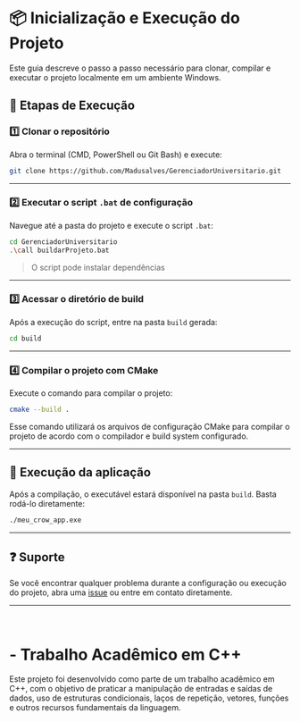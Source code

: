 

# 📦 Inicialização e Execução do Projeto

Este guia descreve o passo a passo necessário para clonar, compilar e executar o projeto localmente em um ambiente Windows.

## 🚀 Etapas de Execução

### 1️⃣ Clonar o repositório

Abra o terminal (CMD, PowerShell ou Git Bash) e execute:

```bash
git clone https://github.com/Madusalves/GerenciadorUniversitario.git
```


---

### 2️⃣ Executar o script `.bat` de configuração

Navegue até a pasta do projeto e execute o script `.bat`:

```bash
cd GerenciadorUniversitario
.\call buildarProjeto.bat
```

> O script pode instalar dependências

---

### 3️⃣ Acessar o diretório de build

Após a execução do script, entre na pasta `build` gerada:

```bash
cd build
```

---

### 4️⃣ Compilar o projeto com CMake

Execute o comando para compilar o projeto:

```bash
cmake --build .
```

Esse comando utilizará os arquivos de configuração CMake para compilar o projeto de acordo com o compilador e build system configurado.

---

## 🧪 Execução da aplicação

Após a compilação, o executável estará disponível na pasta `build`. Basta rodá-lo diretamente:

```bash
./meu_crow_app.exe
```



---

## ❓ Suporte

Se você encontrar qualquer problema durante a configuração ou execução do projeto, abra uma [issue](https://github.com/seu-usuario/seu-repositorio/issues) ou entre em contato diretamente.

---

<br>





# - Trabalho Acadêmico em C++

Este projeto foi desenvolvido como parte de um trabalho acadêmico em C++, com o objetivo de praticar a manipulação de entradas e saídas de dados, uso de estruturas condicionais, laços de repetição, vetores, funções e outros recursos fundamentais da linguagem.
